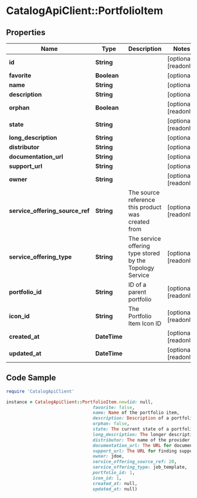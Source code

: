 # CatalogApiClient::PortfolioItem

## Properties

Name | Type | Description | Notes
------------ | ------------- | ------------- | -------------
**id** | **String** |  | [optional] [readonly] 
**favorite** | **Boolean** |  | [optional] 
**name** | **String** |  | [optional] 
**description** | **String** |  | [optional] 
**orphan** | **Boolean** |  | [optional] [readonly] 
**state** | **String** |  | [optional] [readonly] 
**long_description** | **String** |  | [optional] 
**distributor** | **String** |  | [optional] 
**documentation_url** | **String** |  | [optional] 
**support_url** | **String** |  | [optional] 
**owner** | **String** |  | [optional] [readonly] 
**service_offering_source_ref** | **String** | The source reference this product was created from | [optional] [readonly] 
**service_offering_type** | **String** | The service offering type stored by the Topology Service | [optional] [readonly] 
**portfolio_id** | **String** | ID of a parent portfolio | [optional] [readonly] 
**icon_id** | **String** | The Portfolio Item Icon ID | [optional] [readonly] 
**created_at** | **DateTime** |  | [optional] [readonly] 
**updated_at** | **DateTime** |  | [optional] [readonly] 

## Code Sample

```ruby
require 'CatalogApiClient'

instance = CatalogApiClient::PortfolioItem.new(id: null,
                                 favorite: false,
                                 name: Name of the portfolio item,
                                 description: Description of a portfolio item,
                                 orphan: false,
                                 state: The current state of a portfolio item,
                                 long_description: The longer description of a portfolio item,
                                 distributor: The name of the provider for this Item,
                                 documentation_url: The URL for documentation of the portfolio item,
                                 support_url: The URL for finding support for the portfolio item,
                                 owner: jdoe,
                                 service_offering_source_ref: 20,
                                 service_offering_type: job_template,
                                 portfolio_id: 1,
                                 icon_id: 1,
                                 created_at: null,
                                 updated_at: null)
```


